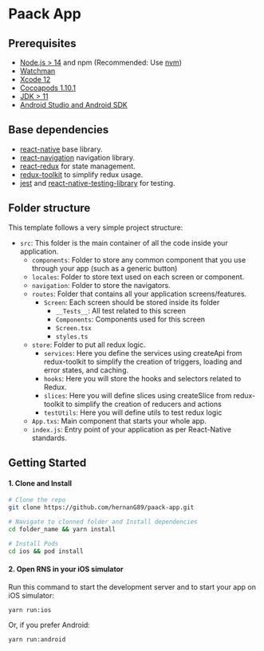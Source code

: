 # Paack App

## Prerequisites

- [Node.js > 14](https://nodejs.org) and npm (Recommended: Use [nvm](https://github.com/nvm-sh/nvm))
- [Watchman](https://facebook.github.io/watchman)
- [Xcode 12](https://developer.apple.com/xcode)
- [Cocoapods 1.10.1](https://cocoapods.org)
- [JDK > 11](https://www.oracle.com/java/technologies/javase-jdk11-downloads.html)
- [Android Studio and Android SDK](https://developer.android.com/studio)

## Base dependencies

- [react-native](https://reactnative.dev/) base library.
- [react-navigation](https://reactnavigation.org/) navigation library.
- [react-redux](https://react-redux.js.org/) for state management.
- [redux-toolkit](https://https://redux-toolkit.js.org/) to simplify redux usage.
- [jest](https://facebook.github.io/jest/) and [react-native-testing-library](https://callstack.github.io/react-native-testing-library/) for testing.

## Folder structure

This template follows a very simple project structure:

- `src`: This folder is the main container of all the code inside your application.
  - `components`: Folder to store any common component that you use through your app (such as a generic button)
  - `locales`: Folder to store text used on each screen or component.
  - `navigation`: Folder to store the navigators.
  - `routes`: Folder that contains all your application screens/features.
    - `Screen`: Each screen should be stored inside its folder
      - `__Tests__`: All test related to this screen
      - `Components`: Components used for this screen
      - `Screen.tsx`
      - `styles.ts`
  - `store`: Folder to put all redux logic.
    - `services`: Here you define the services using createApi from redux-toolkit to simplify the creation of triggers, loading and error states, and caching.
    - `hooks`: Here you will store the hooks and selectors related to Redux.
    - `slices`: Here you will define slices using createSlice from redux-toolkit to simplify the creation of reducers and actions
    - `testUtils`: Here you will define utils to test redux logic
  - `App.txs`: Main component that starts your whole app.
  - `index.js`: Entry point of your application as per React-Native standards.

## Getting Started

#### 1. Clone and Install

```bash
# Clone the repo
git clone https://github.com/hernanG89/paack-app.git

# Navigate to clonned folder and Install dependencies
cd folder_name && yarn install

# Install Pods
cd ios && pod install
```

#### 2. Open RNS in your iOS simulator

Run this command to start the development server and to start your app on iOS simulator:

```
yarn run:ios
```

Or, if you prefer Android:

```
yarn run:android
```

